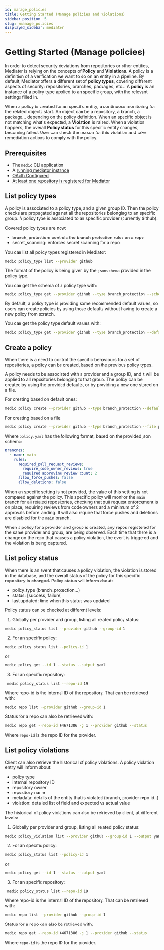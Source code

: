 ```yaml
---
id: manage_policies
title: Getting Started (Manage policies and violations)
sidebar_position: 5
slug: /manage_policies
displayed_sidebar: mediator
---
```


# Getting Started (Manage policies)

In order to detect security deviations from repositories or other entities, Mediator is relying on the concepts of **Policy** and **Violations**.
A policy is a definition of a verification we want to do on an entity in a pipeline. By default, Mediator offers a different set
of **policy types**, covering different aspects of security: repositories, branches, packages, etc...
A **policy** is an instance of a policy type applied to an specific group, with the relevant settings filled in.

When a policy is created for an specific entity, a continuous monitoring for the related objects start. An object can be a repository,
a branch, a package... depending on the policy definition. When an specific object is not matching what's expected,
a **Violation** is raised. When a violation happens, the overall **Policy status** for this specific entity changes,
becoming failed. User can check the reason for this violation and take remediation actions to comply with the policy.

## Prerequisites

- The `medic` CLI application
- A [running mediator instance](./get_started)
- [OAuth Configured](./config_oauth)
- [At least one repository is registered for Mediator](./enroll_user.md)

## List policy types

A policy is associated to a policy type, and a given group ID. Then the policy checks are propagated
against all the repositories belonging to an specific group. A policy type is associated
to an specific provider (currently Github).

Covered policy types are now:

- branch_protection: controls the branch protection rules on a repo
- secret_scanning: enforces secret scanning for a repo

You can list all policy types registered in Mediator:

```bash
medic policy_type list --provider github
```

The format of the policy is being given by the `jsonschema` provided in the policy type.

You can get the schema of a policy type with:

```bash
medic policy_type get --provider github --type branch_protection --schema
```

By default, a policy type is providing some recommended default values, so users can create policies
by using those defaults without having to create a new policy from scratch.

You can get the policy type default values with:

```bash
medic policy_type get --provider github --type branch_protection --default_schema
```

## Create a policy

When there is a need to control the specific behaviours for a set of repositories, a policy can be
created, based on the previous policy types.

A policy needs to be associated with a provider and a group ID, and it will be applied to all
repositories belonging to that group.
The policy can be created by using the provided defaults, or by providing a new one stored on a file.

For creating based on default ones:

```bash
medic policy create --provider github --type branch_protection --default
```

For creating based on a file:

```bash
medic policy create --provider github --type branch_protection --file policy.yaml
```

Where `policy.yaml` has the following format, based on the provided json schema:

```yaml
branches:
  - name: main
    rules:
      required_pull_request_reviews:
        require_code_owner_reviews: true
        required_approving_review_count: 2
      allow_force_pushes: false
      allow_deletions: false
```

When an specific setting is not provided, the value of this setting is not compared against the policy.
This specific policy will monitor the `main` branch for all related repositories, checking that pull request enforcement is on
place, requiring reviews from code owners and a minimum of 2 approvals before landing. It will also require
that force pushes and deletions are disabled for the `main` branch.

When a policy for a provider and group is created, any repos registered for the same provider and group,
are being observed. Each time that there is a change on the repo that causes a policy violation,
the event is triggered and the violation is being captured.

## List policy status

When there is an event that causes a policy violation, the violation is stored in the database, and the
overall status of the policy for this specific repository is changed.
Policy status will inform about:

- policy_type (branch_protection...)
- status: [success, failure]
- last updated: time when this status was updated

Policy status can be checked at different levels:

1. Globally per provider and group, listing all related policy status:

```bash
medic policy_status list --provider github --group-id 1
```

2. For an specific policy:

```bash
medic policy_status list --policy-id 1
```

or

```bash
medic policy get --id 1 --status --output yaml
```

3. For an specific repository:

```bash
 medic policy_status list --repo-id 19
```

Where repo-id is the internal ID of the repository. That can be retrieved with:

```bash
medic repo list --provider github --group-id 1
```

Status for a repo can also be retrieved with:

```bash
medic repo get --repo-id 64671386 -g 1 --provider github --status
```

Where `repo-id` is the repo ID for the provider.

## List policy violations

Client can also retrieve the historical of policy violations. A policy violation entry
will inform about:

- policy type
- internal repository ID
- repository owner
- repository name
- metadata: details of the entity that is violated (branch, provider repo id..)
- violation: detailed list of field and expected vs actual value

The historical of policy violations can also be retrieved by client, at different levels:

1. Globally per provider and group, listing all related policy status:

```bash
medic policy_violation list --provider github --group-id 1 --output yaml
```

2. For an specific policy:

```bash
medic policy_status list --policy-id 1
```

or

```bash
medic policy get --id 1 --status --output yaml
```

3. For an specific repository:

```bash
 medic policy_status list --repo-id 19
```

Where repo-id is the internal ID of the repository. That can be retrieved with:

```bash
medic repo list --provider github --group-id 1
```

Status for a repo can also be retrieved with:

```bash
medic repo get --repo-id 64671386 -g 1 --provider github --status
```

Where `repo-id` is the repo ID for the provider.

